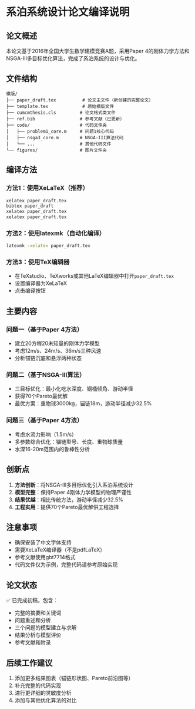 # 系泊系统设计论文编译说明

## 论文概述
本论文基于2016年全国大学生数学建模竞赛A题，采用Paper 4的刚体力学方法和NSGA-III多目标优化算法，完成了系泊系统的设计与优化。

## 文件结构
```
模版/
├── paper_draft.tex          # 论文主文件（新创建的完整论文）
├── template.tex             # 原始模版文件
├── cumcmthesis.cls         # 论文格式类文件
├── ref.bib                 # 参考文献（已更新）
├── code/                   # 代码文件夹
│   ├── problem1_core.m     # 问题1核心代码
│   ├── nsga3_core.m        # NSGA-III算法代码
│   └── ...                 # 其他代码文件
└── figures/                # 图片文件夹

```

## 编译方法

### 方法1：使用XeLaTeX（推荐）
```bash
xelatex paper_draft.tex
bibtex paper_draft
xelatex paper_draft.tex
xelatex paper_draft.tex
```

### 方法2：使用latexmk（自动化编译）
```bash
latexmk -xelatex paper_draft.tex
```

### 方法3：使用TeX编辑器
- 在TeXstudio、TeXworks或其他LaTeX编辑器中打开`paper_draft.tex`
- 设置编译器为XeLaTeX
- 点击编译按钮

## 主要内容

### 问题一（基于Paper 4方法）
- 建立20方程20未知量的刚体力学模型
- 考虑12m/s、24m/s、36m/s三种风速
- 分析锚链沉底和悬浮两种状态

### 问题二（基于NSGA-III算法）
- 三目标优化：最小化吃水深度、钢桶倾角、游动半径
- 获得70个Pareto最优解
- 最优方案：重物球3000kg，锚链18m，游动半径减少32.5%

### 问题三（基于Paper 4方法）
- 考虑水流力影响（1.5m/s）
- 多参数综合优化：锚链型号、长度、重物球质量
- 水深16-20m范围内的鲁棒性分析

## 创新点
1. **方法创新**：将NSGA-III多目标优化引入系泊系统设计
2. **模型完整**：保持Paper 4刚体力学模型的物理严谨性
3. **结果优越**：相比传统方法，游动半径减少32.5%
4. **工程实用**：提供70个Pareto最优解供工程选择

## 注意事项
- 确保安装了中文字体支持
- 需要XeLaTeX编译器（不是pdfLaTeX）
- 参考文献使用gbt7714格式
- 代码文件仅为示例，完整代码请参考原始实现

## 论文状态
✅ 已完成初稿，包含：
- 完整的摘要和关键词
- 问题重述和分析
- 三个问题的模型建立与求解
- 结果分析与模型评价
- 参考文献和附录

## 后续工作建议
1. 添加更多结果图表（锚链形状图、Pareto前沿图等）
2. 补充完整的代码实现
3. 进行更详细的灵敏度分析
4. 添加与其他优化算法的对比